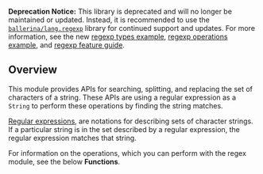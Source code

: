 
**Deprecation Notice:** This library is deprecated and will no longer be maintained or updated. Instead, it is recommended to use the [`ballerina/lang.regexp`](https://lib.ballerina.io/ballerina/lang.regexp/latest) library for continued support and updates. For more information, see the new [regexp types example](https://ballerina.io/by-example/regexp-type), [regexp operations example](https://ballerina.io/by-example/regexp-operations), and [regexp feature guide](https://ballerina.io/learn/distinctive-language-features/advanced-general-purpose-language-features/#regular-expressions).

## Overview

This module provides APIs for searching, splitting, and replacing the set of characters of a string. These APIs are using a 
regular expression as a `String` to perform these operations by finding the string matches.

[Regular expressions](https://en.wikipedia.org/wiki/Regular_expression), are notations for describing sets of 
character strings. If a particular string is in the set described by a regular expression, the regular expression matches that string.

For information on the operations, which you can perform with the regex module, see the below **Functions**.
